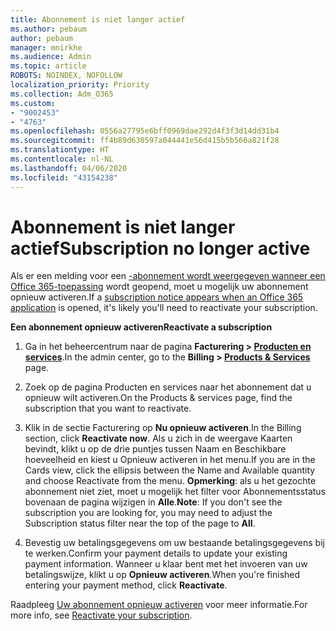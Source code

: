 ```yaml
---
title: Abonnement is niet langer actief
ms.author: pebaum
author: pebaum
manager: mnirkhe
ms.audience: Admin
ms.topic: article
ROBOTS: NOINDEX, NOFOLLOW
localization_priority: Priority
ms.collection: Adm_O365
ms.custom:
- "9002453"
- "4763"
ms.openlocfilehash: 0556a27795e6bff0969dae292d4f3f3d14dd31b4
ms.sourcegitcommit: ff4b89d630597a044441e56d415b5b566a821f28
ms.translationtype: HT
ms.contentlocale: nl-NL
ms.lasthandoff: 04/06/2020
ms.locfileid: "43154238"
---
```

# <a name="subscription-no-longer-active"></a><span data-ttu-id="1731d-102">Abonnement is niet langer actief</span><span class="sxs-lookup"><span data-stu-id="1731d-102">Subscription no longer active</span></span>

<span data-ttu-id="1731d-103">Als er een melding voor een [-abonnement wordt weergegeven wanneer een Office 365-toepassing](https://support.office.com/article/A-subscription-notice-appears-when-I-open-an-Office-365-application-4CABE32C-F594-4C0E-9191-3D3ADE10CCEB) wordt geopend, moet u mogelijk uw abonnement opnieuw activeren.</span><span class="sxs-lookup"><span data-stu-id="1731d-103">If a [subscription notice appears when an Office 365 application](https://support.office.com/article/A-subscription-notice-appears-when-I-open-an-Office-365-application-4CABE32C-F594-4C0E-9191-3D3ADE10CCEB) is opened, it's likely you'll need to reactivate your subscription.</span></span>

<span data-ttu-id="1731d-104">**Een abonnement opnieuw activeren**</span><span class="sxs-lookup"><span data-stu-id="1731d-104">**Reactivate a subscription**</span></span>

1. <span data-ttu-id="1731d-105">Ga in het beheercentrum naar de pagina **Facturering > [Producten en services](https://go.microsoft.com/fwlink/p/?linkid=842054)**.</span><span class="sxs-lookup"><span data-stu-id="1731d-105">In the admin center, go to the **Billing > [Products & Services](https://go.microsoft.com/fwlink/p/?linkid=842054)** page.</span></span>

2. <span data-ttu-id="1731d-106">Zoek op de pagina Producten en services naar het abonnement dat u opnieuw wilt activeren.</span><span class="sxs-lookup"><span data-stu-id="1731d-106">On the Products & services page, find the subscription that you want to reactivate.</span></span>

3. <span data-ttu-id="1731d-107">Klik in de sectie Facturering op **Nu opnieuw activeren**.</span><span class="sxs-lookup"><span data-stu-id="1731d-107">In the Billing section, click **Reactivate now**.</span></span>  <span data-ttu-id="1731d-108">Als u zich in de weergave Kaarten bevindt, klikt u op de drie puntjes tussen Naam en Beschikbare hoeveelheid en kiest u Opnieuw activeren in het menu.</span><span class="sxs-lookup"><span data-stu-id="1731d-108">If you are in the Cards view, click the ellipsis between the Name and Available quantity and choose Reactivate from the menu.</span></span> <span data-ttu-id="1731d-109">**Opmerking**: als u het gezochte abonnement niet ziet, moet u mogelijk het filter voor Abonnementsstatus bovenaan de pagina wijzigen in **Alle**.</span><span class="sxs-lookup"><span data-stu-id="1731d-109">**Note**: If you don't see the subscription you are looking for, you may need to adjust the Subscription status filter near the top of the page to **All**.</span></span>

4. <span data-ttu-id="1731d-110">Bevestig uw betalingsgegevens om uw bestaande betalingsgegevens bij te werken.</span><span class="sxs-lookup"><span data-stu-id="1731d-110">Confirm your payment details to update your existing payment information.</span></span> <span data-ttu-id="1731d-111">Wanneer u klaar bent met het invoeren van uw betalingswijze, klikt u op **Opnieuw activeren**.</span><span class="sxs-lookup"><span data-stu-id="1731d-111">When you're finished entering your payment method, click **Reactivate**.</span></span>

<span data-ttu-id="1731d-112">Raadpleeg [Uw abonnement opnieuw activeren](https://docs.microsoft.com/office365/admin/subscriptions-and-billing/reactivate-your-subscription) voor meer informatie.</span><span class="sxs-lookup"><span data-stu-id="1731d-112">For more info, see [Reactivate your subscription](https://docs.microsoft.com/office365/admin/subscriptions-and-billing/reactivate-your-subscription).</span></span> 
